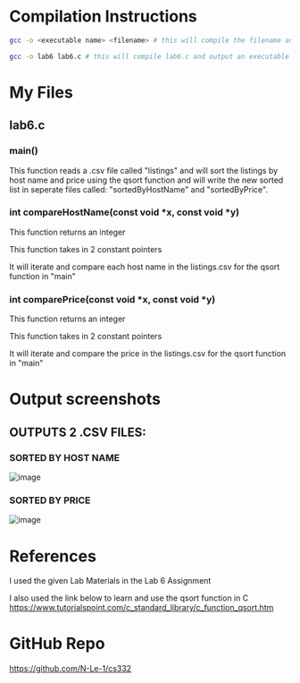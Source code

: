 <!--
NOTES:
This README is an example README for CS332/532 labs. This is a purely minimal example. It's written to emulate pure english representations of a set of documentation. As you start to write more "real world" documentation you will encounter certain standards and manners of writing that this README prepares you for
-->

# Compilation Instructions

```bash
gcc -o <executable name> <filename> # this will compile the filename and return an executable with the executable name

gcc -o lab6 lab6.c # this will compile lab6.c and output an executable called lab6
```

# My Files
## lab6.c

### main()

This function reads a .csv file called "listings" and will sort the listings by host name and price using the qsort function and will write the new sorted list in seperate files called: "sortedByHostName" and "sortedByPrice". 

### int compareHostName(const void *x, const void *y)
This function returns an integer 

This function takes in 2 constant pointers 

It will iterate and compare each host name in the listings.csv for the qsort function in "main" 

### int comparePrice(const void *x, const void *y)
This function returns an integer

This function takes in 2 constant pointers

It will iterate and compare the price in the listings.csv for the qsort function in "main"

# Output screenshots
## OUTPUTS 2 .CSV FILES:

### SORTED BY HOST NAME 
![image](https://github.com/N-Le-1/cs332/assets/156348689/fc19b486-27ac-416e-869c-3d1bab2ec855)


### SORTED BY PRICE
![image](https://github.com/N-Le-1/cs332/assets/156348689/15e147d4-fdf2-40e5-ba90-59dc7b750427)


# References

I used the given Lab Materials in the Lab 6 Assignment 

I also used the link below to learn and use the qsort function in C
https://www.tutorialspoint.com/c_standard_library/c_function_qsort.htm

# GitHub Repo
https://github.com/N-Le-1/cs332
